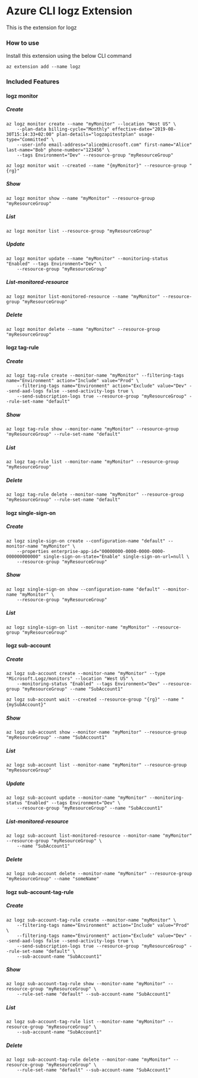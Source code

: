# Azure CLI logz Extension #
This is the extension for logz

### How to use ###
Install this extension using the below CLI command
```
az extension add --name logz
```

### Included Features ###
#### logz monitor ####
##### Create #####
```
az logz monitor create --name "myMonitor" --location "West US" \
    --plan-data billing-cycle="Monthly" effective-date="2019-08-30T15:14:33+02:00" plan-details="logzapitestplan" usage-type="Committed" \
    --user-info email-address="alice@microsoft.com" first-name="Alice" last-name="Bob" phone-number="123456" \
    --tags Environment="Dev" --resource-group "myResourceGroup" 

az logz monitor wait --created --name "{myMonitor}" --resource-group "{rg}"
```
##### Show #####
```
az logz monitor show --name "myMonitor" --resource-group "myResourceGroup"
```
##### List #####
```
az logz monitor list --resource-group "myResourceGroup"
```
##### Update #####
```
az logz monitor update --name "myMonitor" --monitoring-status "Enabled" --tags Environment="Dev" \
    --resource-group "myResourceGroup" 
```
##### List-monitored-resource #####
```
az logz monitor list-monitored-resource --name "myMonitor" --resource-group "myResourceGroup"
```
##### Delete #####
```
az logz monitor delete --name "myMonitor" --resource-group "myResourceGroup"
```
#### logz tag-rule ####
##### Create #####
```
az logz tag-rule create --monitor-name "myMonitor" --filtering-tags name="Environment" action="Include" value="Prod" \
    --filtering-tags name="Environment" action="Exclude" value="Dev" --send-aad-logs false --send-activity-logs true \
    --send-subscription-logs true --resource-group "myResourceGroup" --rule-set-name "default" 
```
##### Show #####
```
az logz tag-rule show --monitor-name "myMonitor" --resource-group "myResourceGroup" --rule-set-name "default"
```
##### List #####
```
az logz tag-rule list --monitor-name "myMonitor" --resource-group "myResourceGroup"
```
##### Delete #####
```
az logz tag-rule delete --monitor-name "myMonitor" --resource-group "myResourceGroup" --rule-set-name "default"
```
#### logz single-sign-on ####
##### Create #####
```
az logz single-sign-on create --configuration-name "default" --monitor-name "myMonitor" \
    --properties enterprise-app-id="00000000-0000-0000-0000-000000000000" single-sign-on-state="Enable" single-sign-on-url=null \
    --resource-group "myResourceGroup" 
```
##### Show #####
```
az logz single-sign-on show --configuration-name "default" --monitor-name "myMonitor" \
    --resource-group "myResourceGroup" 
```
##### List #####
```
az logz single-sign-on list --monitor-name "myMonitor" --resource-group "myResourceGroup"
```
#### logz sub-account ####
##### Create #####
```
az logz sub-account create --monitor-name "myMonitor" --type "Microsoft.Logz/monitors" --location "West US" \
    --monitoring-status "Enabled" --tags Environment="Dev" --resource-group "myResourceGroup" --name "SubAccount1" 

az logz sub-account wait --created --resource-group "{rg}" --name "{mySubAccount}"
```
##### Show #####
```
az logz sub-account show --monitor-name "myMonitor" --resource-group "myResourceGroup" --name "SubAccount1"
```
##### List #####
```
az logz sub-account list --monitor-name "myMonitor" --resource-group "myResourceGroup"
```
##### Update #####
```
az logz sub-account update --monitor-name "myMonitor" --monitoring-status "Enabled" --tags Environment="Dev" \
    --resource-group "myResourceGroup" --name "SubAccount1" 
```
##### List-monitored-resource #####
```
az logz sub-account list-monitored-resource --monitor-name "myMonitor" --resource-group "myResourceGroup" \
    --name "SubAccount1" 
```
##### Delete #####
```
az logz sub-account delete --monitor-name "myMonitor" --resource-group "myResourceGroup" --name "someName"
```
#### logz sub-account-tag-rule ####
##### Create #####
```
az logz sub-account-tag-rule create --monitor-name "myMonitor" \
    --filtering-tags name="Environment" action="Include" value="Prod" \
    --filtering-tags name="Environment" action="Exclude" value="Dev" --send-aad-logs false --send-activity-logs true \
    --send-subscription-logs true --resource-group "myResourceGroup" --rule-set-name "default" \
    --sub-account-name "SubAccount1" 
```
##### Show #####
```
az logz sub-account-tag-rule show --monitor-name "myMonitor" --resource-group "myResourceGroup" \
    --rule-set-name "default" --sub-account-name "SubAccount1" 
```
##### List #####
```
az logz sub-account-tag-rule list --monitor-name "myMonitor" --resource-group "myResourceGroup" \
    --sub-account-name "SubAccount1" 
```
##### Delete #####
```
az logz sub-account-tag-rule delete --monitor-name "myMonitor" --resource-group "myResourceGroup" \
    --rule-set-name "default" --sub-account-name "SubAccount1" 
```